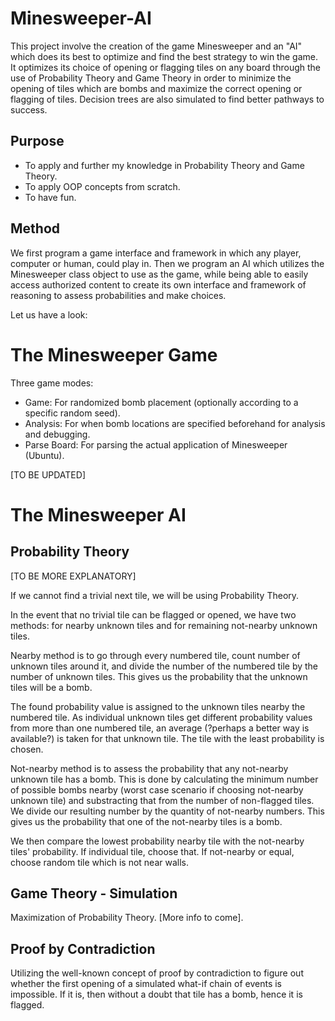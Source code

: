 # Minesweeper-AI

This project involve the creation of the game Minesweeper and an "AI" which does its best to optimize and find the best strategy to win the game. It optimizes its choice of opening or flagging tiles on any board through the use of Probability Theory and Game Theory in order to minimize the opening of tiles which are bombs and maximize the correct opening or flagging of tiles. Decision trees are also simulated to find better pathways to success.

## Purpose
- To apply and further my knowledge in Probability Theory and Game Theory.
- To apply OOP concepts from scratch.
- To have fun.

## Method
We first program a game interface and framework in which any player, computer or human, could play in. Then we program an AI which utilizes the Minesweeper class object to use as the game, while being able to easily access authorized content to create its own interface and framework of reasoning to assess probabilities and make choices.

Let us have a look:

# The Minesweeper Game

Three game modes:
- Game:
For randomized bomb placement (optionally according to a specific random seed).
- Analysis:
For when bomb locations are specified beforehand for analysis and debugging.
- Parse Board:
For parsing the actual application of Minesweeper (Ubuntu).

[TO BE UPDATED]

# The Minesweeper AI


## Probability Theory
[TO BE MORE EXPLANATORY]

If we cannot find a trivial next tile, we will be using Probability Theory.

In the event that no trivial tile can be flagged or opened, we have two methods: 
for nearby unknown tiles and for remaining not-nearby unknown tiles.

Nearby method is to go through every numbered tile, count number of unknown tiles
around it, and divide the number of the numbered tile by the number of unknown tiles. 
This gives us the probability that the unknown tiles will be a bomb.

The found probability value is assigned to the unknown tiles nearby the 
numbered tile. As individual unknown tiles get different probability values 
from more than one numbered tile, an average (?perhaps a better way is available?) 
is taken for that unknown tile. The tile with the least probability is chosen.

Not-nearby method is to assess the probability that any not-nearby unknown 
tile has a bomb. This is done by calculating the minimum number of possible 
bombs nearby (worst case scenario if choosing not-nearby unknown tile) and 
substracting that from the number of non-flagged tiles. We divide our resulting
number by the quantity of not-nearby numbers. This gives us the probability that
one of the not-nearby tiles is a bomb.

We then compare the lowest probability nearby tile with the not-nearby tiles'
probability.
If individual tile, choose that.
If not-nearby or equal, choose random tile which is not near walls.

## Game Theory - Simulation

Maximization of Probability Theory. [More info to come].

## Proof by Contradiction

Utilizing the well-known concept of proof by contradiction to figure out whether the first opening of a simulated what-if chain of events is impossible. If it is, then without a doubt that tile has a bomb, hence it is flagged.
